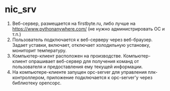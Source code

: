 # nic_srv
1. Веб-сервер, размещается на firstbyte.ru, либо лучше на https://www.pythonanywhere.com/ (не нужно администрировать ОС и т.п.)
2. Пользователь подключается к веб-серверу через веб-браузер. Задает уставки, включает, отключает холодильную установку, мониторит температуру. 
3. Компьютер-клиент расположен на производстве. 
Компьютер-клиент опрашивает веб-сервер для получения команд от пользователя и предоставления ему текущей информации. 
4. На компьютере-клиенте запущен opc-server для управления плк-контроллером, приложение подключается к opc-server'у через библиотеку opencopc.
